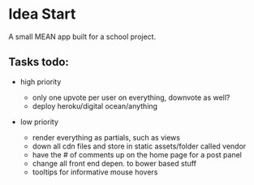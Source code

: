 # Idea Start
A small MEAN app built for a school project.

## Tasks todo:

* high priority
	* only one upvote per user on everything, downvote as well?
	* deploy heroku/digital ocean/anything 

* low priority
	* render everything as partials, such as views
	* down all cdn files and store in static assets/folder called vendor
	* have the # of comments up on the home page for a post panel
	* change all front end depen. to bower based stuff
	* tooltips for informative mouse hovers
